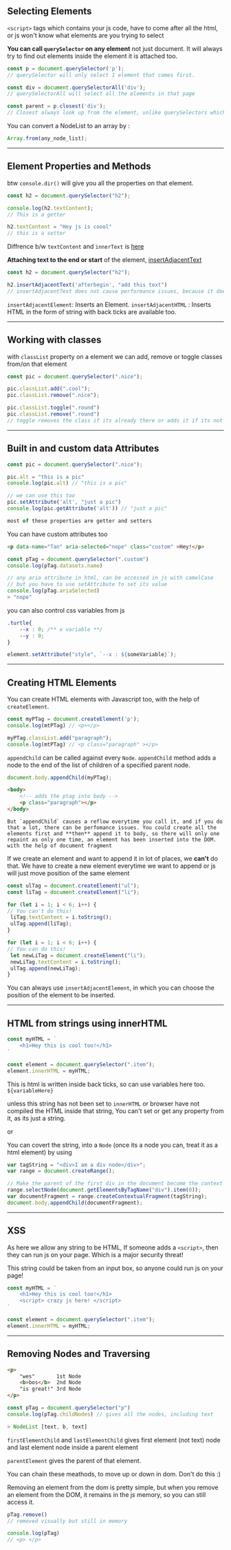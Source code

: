 ## Selecting Elements
`<script>` tags which contains your js code, have to come after all the html, or js won't know what elements are you trying to select

**You can call `querySelector` on any element** not just document. It will always try to find out elements inside the element it is attached too.

```js
const p = document.querySelector('p');
// querySelector will only select 1 element that comes first.

const div = document.querySelectorAll('div');
// querySelectorAll will select all the elements in that page 

const parent = p.closest('div');
// Closest always look up from the element, unlike querySelectors which looks for elements deep down in the DOM. closest will return the closest div of p. So if div is the parent of p, then this div will be returned. 
```

You can convert a NodeList to an array by :
```js
Array.from(any_node_list);
```

---
## Element Properties and Methods
btw `console.dir()` will give you all the properties on that element.

```js
const h2 = document.querySelector("h2");

console.log(h2.textContent);
// This is a getter

h2.textContent = "Hey js is coool"
// this is a setter
```
Diffrence b/w `textContent` and `innerText` is [here](https://developer.mozilla.org/en-US/docs/Web/API/Node/textContent#differences_from_innertext)

**Attaching text to the end or start** of the element, [insertAdjacentText](https://developer.mozilla.org/en-US/docs/Web/API/Element/insertAdjacentText)

```js
const h2 = document.querySelector("h2");

h2.insertAdjacentText('afterbegin', "add this text")
// insertAdjacentText does not cause performance issues, because it does not re render the // whole list

```
`insertAdjacentElement`: Inserts an Element.
`insertAdjacentHTML` : Inserts HTML in the form of string with back ticks 
are available too.


---
## Working with classes
with `classList` property on a element we can add, remove or toggle classes from/on that element
```js
const pic = document.querySelector(".nice");

pic.classList.add(".cool");
pic.classList.remove(".nice");

pic.classList.toggle(".round")
pic.classList.remove(".round")
// toggle removes the class if its already there or adds it if its not there.
```
---
## Built in and custom data Attributes
```js
const pic = document.querySelector(".nice");

pic.alt = "this is a pic"
console.log(pic.alt) // "this is a pic" 

// we can use this too
pic.setAttribute('alt', "just a pic")
console.log(pic.getAttribute('alt')) // "just a pic"

most of these properties are getter and setters
```

You can have custom attributes too

```html
<p data-name="Tan" aria-selected="nope" class="custom" >Hey!</p>
```
```js
const pTag = document.querySelector(".custom")
console.log(pTag.datasets.name)

// any aria attribute in html, can be accessed in js with camelCase
// but you have to use setAttribute to set its value
console.log(pTag.ariaSelected)
> "nope"
```

you can also control css variables from js

```css
.turtle{
	--x : 0; /** x variable **/
	--y : 0;
}
```
```js
element.setAttribute("style", `--x : ${someVariable}`);
```
---
## Creating HTML Elements

You can create HTML elements with Javascript too, with the help of `createElement`.

```js
const myPTag = document.createElement('p');
console.log(mtPTag) // <p></p>

myPTag.classList.add("paragraph");
console.log(mtPTag) // <p class="paragraph" ></p>
```

`appendChild` can be called against every `Node`. 
`appendChild` method adds a node to the end of the list of children of a specified parent node.

```js
document.body.appendChild(myPTag);
```
```html
<body>
	<!-- adds the ptag into body -->
	<p class="paragraph"></p>
</body>
```

	But `appendChild` causes a reflow everytime you call it, and if you do that a lot, there can be perfomance issues. You could create all the elements first and **then** append it to body, so there will only one repaint as only one time, an element has been inserted into the DOM. with the help of document fragment

If we create an element and want to append it in lot of places, we **can't** do that. We have to create a new element everytime we want to append or js will just move position of the same element

```js
const ulTag = document.createElement("ul");
const liTag = document.createElement("li");

for (let i = 1; i < 6; i++) {
// You can't do this!
 liTag.textContent = i.toString();
 ulTag.append(liTag);
}

for (let i = 1; i < 6; i++) {
// You can do this!
 let newLiTag = document.createElement("li");
 newLiTag.textContent = i.toString();
 ulTag.append(newLiTag);
}
```
You can always use `insertAdjacentElement`, in which you can choose the position of the element to be inserted.

---
## HTML from strings using innerHTML

```js
const myHTML = `
	<h1>Hey this is cool too!</h1>
`

const element = document.querySelector(".item");
element.innerHTML = myHTML;
```
This is html is written inside back ticks, so can use variables here too. `${variableHere}`

unless this string has not been set to `innerHTML` or browser have not compiled the HTML inside that string, You can't set or get any property from it, as its just a string.

or 

You can covert the string, into a `Node` (once its a node you can, treat it as a html element) by using 

```js
var tagString = "<div>I am a div node</div>";
var range = document.createRange();

// Make the parent of the first div in the document become the context node
range.selectNode(document.getElementsByTagName("div").item(0));
var documentFragment = range.createContextualFragment(tagString);
document.body.appendChild(documentFragment);
```
---
## XSS
As here we allow any string to be HTML, If someone adds a `<script>`, then they can run js on your page. Which is a major security threat!

This string could be taken from an input box, so anyone could run js on your page!
```js
const myHTML = `
	<h1>Hey this is cool too!</h1>
	<script> crazy js here! </script>
`

const element = document.querySelector(".item");
element.innerHTML = myHTML;
```
---
## Removing Nodes and Traversing

```html
<p>
	"wes" 		1st Node
	<b>bos</b>  2nd Node
	"is great!"	3rd Node
</p>
```
```js
const pTag = document.querySelector("p")
console.log(pTag.childNodes) // gives all the nodes, including text

> NodeList [text, b, text]
```

`firstElementChild` and `lastElementChild` gives first element (not text) node and last element node inside a parent element

`parentElement` gives the parent of that element.

You can chain these meathods, to move up or down in dom. Don't do this :)

Removing an element from the dom is pretty simple, but when you remove an element from the DOM, it remains in the js memory, so you can still access it.

```js
pTag.remove() 
// removed visually but still in memory

console.log(pTag)
// <p> </p>
```